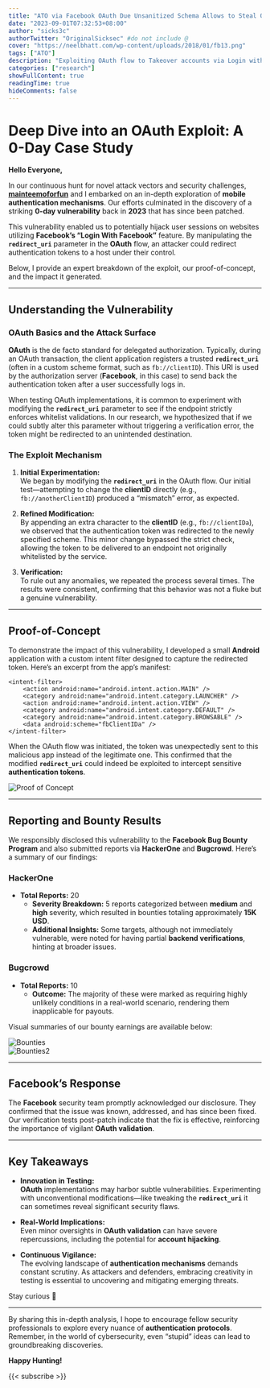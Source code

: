 ```yaml
---
title: "ATO via Facebook OAuth Due Unsanitized Schema Allows to Steal OAuth Token"
date: "2023-09-01T07:32:53+08:00"
author: "sicks3c"
authorTwitter: "OriginalSicksec" #do not include @
cover: "https://neelbhatt.com/wp-content/uploads/2018/01/fb13.png"
tags: ["ATO"]
description: "Exploiting OAuth flow to Takeover accounts via Login with FB"
categories: ["research"]
showFullContent: true
readingTime: true
hideComments: false
---
```


# Deep Dive into an OAuth Exploit: A 0-Day Case Study

**Hello Everyone,**

In our continuous hunt for novel attack vectors and security challenges, [**mainteemoforfun**](https://x.com/wld_basha) and I embarked on an in-depth exploration of **mobile authentication mechanisms**. Our efforts culminated in the discovery of a striking **0-day vulnerability** back in **2023** that has since been patched.

This vulnerability enabled us to potentially hijack user sessions on websites utilizing **Facebook’s “Login With Facebook”** feature. By manipulating the **`redirect_uri`** parameter in the **OAuth** flow, an attacker could redirect authentication tokens to a host under their control.

Below, I provide an expert breakdown of the exploit, our proof-of-concept, and the impact it generated.

---

## Understanding the Vulnerability

### OAuth Basics and the Attack Surface

**OAuth** is the de facto standard for delegated authorization. Typically, during an OAuth transaction, the client application registers a trusted **`redirect_uri`** (often in a custom scheme format, such as `fb://clientID`). This URI is used by the authorization server (**Facebook**, in this case) to send back the authentication token after a user successfully logs in.

When testing OAuth implementations, it is common to experiment with modifying the **`redirect_uri`** parameter to see if the endpoint strictly enforces whitelist validations. In our research, we hypothesized that if we could subtly alter this parameter without triggering a verification error, the token might be redirected to an unintended destination.

### The Exploit Mechanism

1. **Initial Experimentation:**  
   We began by modifying the **`redirect_uri`** in the OAuth flow. Our initial test—attempting to change the **clientID** directly (e.g., `fb://anotherClientID`) produced a “mismatch” error, as expected.

2. **Refined Modification:**  
   By appending an extra character to the **clientID** (e.g., `fb://clientIDa`), we observed that the authentication token was redirected to the newly specified scheme. This minor change bypassed the strict check, allowing the token to be delivered to an endpoint not originally whitelisted by the service.

3. **Verification:**  
   To rule out any anomalies, we repeated the process several times. The results were consistent, confirming that this behavior was not a fluke but a genuine vulnerability.

---

## Proof-of-Concept

To demonstrate the impact of this vulnerability, I developed a small **Android** application with a custom intent filter designed to capture the redirected token. Here’s an excerpt from the app’s manifest:

    <intent-filter>
        <action android:name="android.intent.action.MAIN" />
        <category android:name="android.intent.category.LAUNCHER" />
        <action android:name="android.intent.action.VIEW" />
        <category android:name="android.intent.category.DEFAULT" />
        <category android:name="android.intent.category.BROWSABLE" />
        <data android:scheme="fbClientIDa" />
    </intent-filter>

When the OAuth flow was initiated, the token was unexpectedly sent to this malicious app instead of the legitimate one. This confirmed that the modified **`redirect_uri`** could indeed be exploited to intercept sensitive **authentication tokens**.

![Proof of Concept](https://i.imgur.com/5HcVciv.png)

---

## Reporting and Bounty Results

We responsibly disclosed this vulnerability to the **Facebook Bug Bounty Program** and also submitted reports via **HackerOne** and **Bugcrowd**. Here’s a summary of our findings:

### HackerOne
- **Total Reports:** 20  
  - **Severity Breakdown:** 5 reports categorized between **medium** and **high** severity, which resulted in bounties totaling approximately **15K USD**.
  - **Additional Insights:** Some targets, although not immediately vulnerable, were noted for having partial **backend verifications**, hinting at broader issues.

### Bugcrowd
- **Total Reports:** 10  
  - **Outcome:** The majority of these were marked as requiring highly unlikely conditions in a real-world scenario, rendering them inapplicable for payouts.

Visual summaries of our bounty earnings are available below:

![Bounties](https://i.imgur.com/kV8G3NY.png)  
![Bounties2](https://i.imgur.com/FVozCeK.png)

---

## Facebook’s Response

The **Facebook** security team promptly acknowledged our disclosure. They confirmed that the issue was known, addressed, and has since been fixed. Our verification tests post-patch indicate that the fix is effective, reinforcing the importance of vigilant **OAuth validation**.

---

## Key Takeaways

- **Innovation in Testing:**  
  **OAuth** implementations may harbor subtle vulnerabilities. Experimenting with unconventional modifications—like tweaking the **`redirect_uri`** it can sometimes reveal significant security flaws.

- **Real-World Implications:**  
  Even minor oversights in **OAuth validation** can have severe repercussions, including the potential for **account hijacking**.

- **Continuous Vigilance:**  
  The evolving landscape of **authentication mechanisms** demands constant scrutiny. As attackers and defenders, embracing creativity in testing is essential to uncovering and mitigating emerging threats.

Stay curious 🖤

---

By sharing this in-depth analysis, I hope to encourage fellow security professionals to explore every nuance of **authentication protocols**. Remember, in the world of cybersecurity, even “stupid” ideas can lead to groundbreaking discoveries.

**Happy Hunting!**

{{< subscribe >}}

